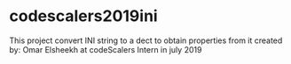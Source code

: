 # codescalers2019ini
This project convert INI string to a dect to obtain properties from it
created by: Omar Elsheekh at codeScalers Intern in july 2019
